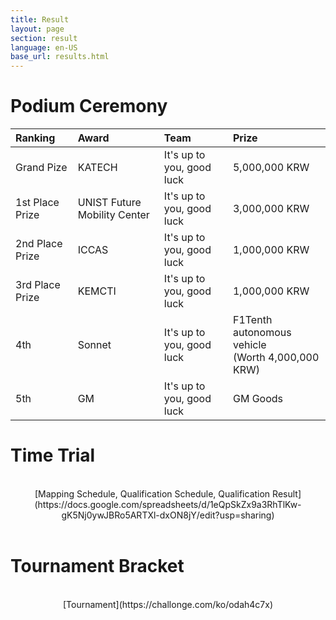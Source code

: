 ```yaml
---
title: Result
layout: page
section: result
language: en-US
base_url: results.html
---
```

# Podium Ceremony


| Ranking | Award | Team | Prize |
|:---|:---|:---|:---|
| Grand Pize | KATECH | It's up to you, good luck | 5,000,000 KRW |
| 1st Place Prize | UNIST Future Mobility Center | It's up to you, good luck | 3,000,000 KRW |
| 2nd Place Prize | ICCAS | It's up to you, good luck | 1,000,000 KRW |
| 3rd Place Prize | KEMCTI | It's up to you, good luck | 1,000,000 KRW |
| 4th | Sonnet | It's up to you, good luck | F1Tenth autonomous vehicle <br>(Worth 4,000,000 KRW) |
| 5th | GM | It's up to you, good luck | GM Goods |

# Time Trial

<br>
<center>
<!-- <img src="../images/result_tt.png"  style="width: 80%" alt="Time Trial" /> -->
[Mapping Schedule, Qualification Schedule, Qualification Result](https://docs.google.com/spreadsheets/d/1eQpSkZx9a3RhTlKw-gK5Nj0ywJBRo5ARTXl-dxON8jY/edit?usp=sharing)
</center>
<br>

# Tournament Bracket

<br>
<center>
<!-- <img src="../images/result_bracket.png"  style="width: 80%" alt="Tournament Bracket" /> -->
[Tournament](https://challonge.com/ko/odah4c7x) 
</center>
<br>

<!-- # Head to Head

<br>
<center>
<!-- <img src="../images/result_hth.png"  alt="Head to Head" /> -->
<!-- To Be Determined.
</center>
<br> --> 
